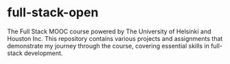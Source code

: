 # full-stack-open
The Full Stack MOOC course powered by The University of Helsinki and Houston Inc. This repository contains various projects and assignments that demonstrate my journey through the course, covering essential skills in full-stack development.
